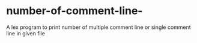# number-of-comment-line-
A lex program to print number of multiple comment line or single comment line in given file 

